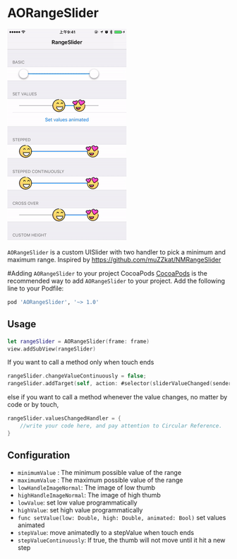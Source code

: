 # AORangeSlider
![Screenshot gif](https://raw.githubusercontent.com/Andy1984/AORangeSlider/master/Screenshot.gif)

`AORangeSlider` is a custom UISlider with two handler to pick a minimum and maximum range.
Inspired by <https://github.com/muZZkat/NMRangeSlider>

#Adding `AORangeSlider` to your project
CocoaPods
[CocoaPods](http://cocoapods.org) is the recommended way to add `AORangeSlider` to your project.
Add the following line to your Podfile:

```ruby
pod 'AORangeSlider', '~> 1.0'
```
## Usage
```swift
let rangeSlider = AORangeSlider(frame: frame)
view.addSubView(rangeSlider)
```
<!-- To observe value changes when using gesture
`rangeSlider.addTarget(self, action: #selector(sliderValueChanged(sender:)), for: .valueChanged)`
is enough, but it cannot observe changes when value being changed programmatically. Thus, `valuesChangedHandler` is a better way. -->
If you want to call a method only when touch ends
```swift
rangeSlider.changeValueContinuously = false;
rangeSlider.addTarget(self, action: #selector(sliderValueChanged(sender:)), for: .valueChanged)
```
else if you want to call a method whenever the value changes, no matter by code or by touch,
```swift
rangeSlider.valuesChangedHandler = {
	//write your code here, and pay attention to Circular Reference.
}
```

## Configuration
* `minimumValue` : The minimum possible value of the range
* `maximumValue` : The maximum possible value of the range
* `lowHandleImageNormal`: The image of low thumb
* `highHandleImageNormal`: The image of high thumb
* `lowValue`: set low value programmatically
* `highValue`: set high value programmatically
* `func setValue(low: Double, high: Double, animated: Bool)` set values animated
* `stepValue`: move animatedly to a stepValue when touch ends
* `stepValueContinuously`: If true, the thumb will not move until it hit a new step